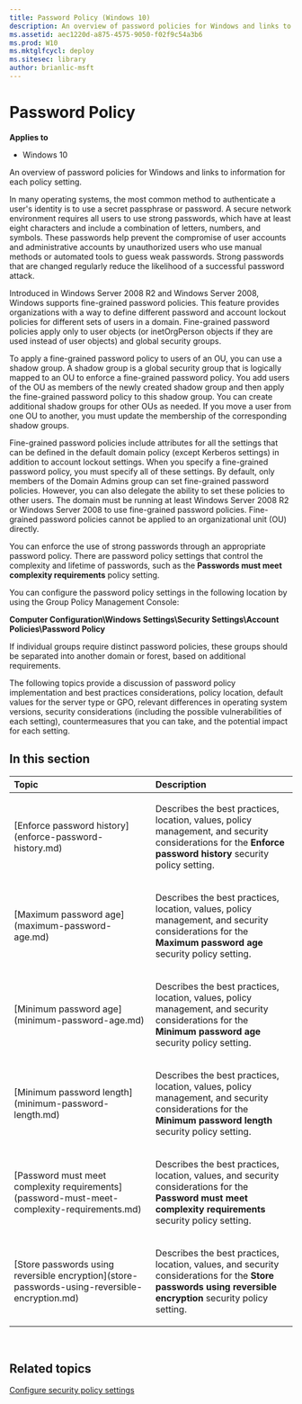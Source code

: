 ```yaml
---
title: Password Policy (Windows 10)
description: An overview of password policies for Windows and links to information for each policy setting.
ms.assetid: aec1220d-a875-4575-9050-f02f9c54a3b6
ms.prod: W10
ms.mktglfcycl: deploy
ms.sitesec: library
author: brianlic-msft
---
```


# Password Policy


**Applies to**

-   Windows 10

An overview of password policies for Windows and links to information for each policy setting.

In many operating systems, the most common method to authenticate a user's identity is to use a secret passphrase or password. A secure network environment requires all users to use strong passwords, which have at least eight characters and include a combination of letters, numbers, and symbols. These passwords help prevent the compromise of user accounts and administrative accounts by unauthorized users who use manual methods or automated tools to guess weak passwords. Strong passwords that are changed regularly reduce the likelihood of a successful password attack.

Introduced in Windows Server 2008 R2 and Windows Server 2008, Windows supports fine-grained password policies. This feature provides organizations with a way to define different password and account lockout policies for different sets of users in a domain. Fine-grained password policies apply only to user objects (or inetOrgPerson objects if they are used instead of user objects) and global security groups.

To apply a fine-grained password policy to users of an OU, you can use a shadow group. A shadow group is a global security group that is logically mapped to an OU to enforce a fine-grained password policy. You add users of the OU as members of the newly created shadow group and then apply the fine-grained password policy to this shadow group. You can create additional shadow groups for other OUs as needed. If you move a user from one OU to another, you must update the membership of the corresponding shadow groups.

Fine-grained password policies include attributes for all the settings that can be defined in the default domain policy (except Kerberos settings) in addition to account lockout settings. When you specify a fine-grained password policy, you must specify all of these settings. By default, only members of the Domain Admins group can set fine-grained password policies. However, you can also delegate the ability to set these policies to other users. The domain must be running at least Windows Server 2008 R2 or Windows Server 2008 to use fine-grained password policies. Fine-grained password policies cannot be applied to an organizational unit (OU) directly.

You can enforce the use of strong passwords through an appropriate password policy. There are password policy settings that control the complexity and lifetime of passwords, such as the **Passwords must meet complexity requirements** policy setting.

You can configure the password policy settings in the following location by using the Group Policy Management Console:

**Computer Configuration\\Windows Settings\\Security Settings\\Account Policies\\Password Policy**

If individual groups require distinct password policies, these groups should be separated into another domain or forest, based on additional requirements.

The following topics provide a discussion of password policy implementation and best practices considerations, policy location, default values for the server type or GPO, relevant differences in operating system versions, security considerations (including the possible vulnerabilities of each setting), countermeasures that you can take, and the potential impact for each setting.

## In this section


<table>
<colgroup>
<col width="50%" />
<col width="50%" />
</colgroup>
<thead>
<tr class="header">
<th align="left">Topic</th>
<th align="left">Description</th>
</tr>
</thead>
<tbody>
<tr class="odd">
<td align="left"><p>[Enforce password history](enforce-password-history.md)</p></td>
<td align="left"><p>Describes the best practices, location, values, policy management, and security considerations for the <strong>Enforce password history</strong> security policy setting.</p></td>
</tr>
<tr class="even">
<td align="left"><p>[Maximum password age](maximum-password-age.md)</p></td>
<td align="left"><p>Describes the best practices, location, values, policy management, and security considerations for the <strong>Maximum password age</strong> security policy setting.</p></td>
</tr>
<tr class="odd">
<td align="left"><p>[Minimum password age](minimum-password-age.md)</p></td>
<td align="left"><p>Describes the best practices, location, values, policy management, and security considerations for the <strong>Minimum password age</strong> security policy setting.</p></td>
</tr>
<tr class="even">
<td align="left"><p>[Minimum password length](minimum-password-length.md)</p></td>
<td align="left"><p>Describes the best practices, location, values, policy management, and security considerations for the <strong>Minimum password length</strong> security policy setting.</p></td>
</tr>
<tr class="odd">
<td align="left"><p>[Password must meet complexity requirements](password-must-meet-complexity-requirements.md)</p></td>
<td align="left"><p>Describes the best practices, location, values, and security considerations for the <strong>Password must meet complexity requirements</strong> security policy setting.</p></td>
</tr>
<tr class="even">
<td align="left"><p>[Store passwords using reversible encryption](store-passwords-using-reversible-encryption.md)</p></td>
<td align="left"><p>Describes the best practices, location, values, and security considerations for the <strong>Store passwords using reversible encryption</strong> security policy setting.</p></td>
</tr>
</tbody>
</table>

 

## Related topics


[Configure security policy settings](how-to-configure-security-policy-settings.md)

 

 





